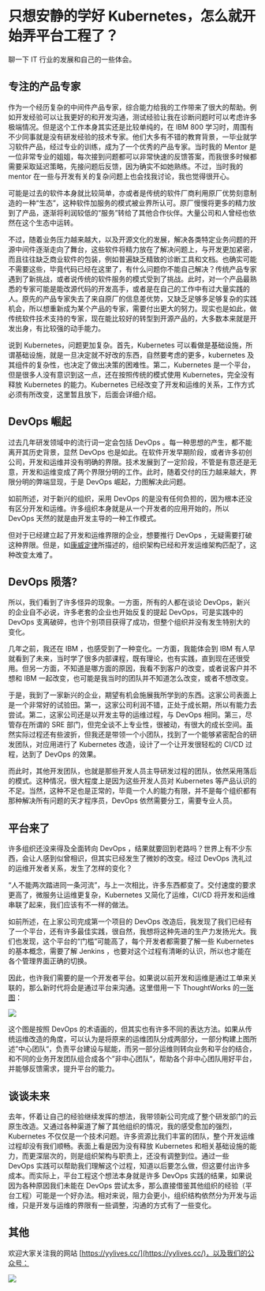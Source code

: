 # 只想安静的学好 Kubernetes，怎么就开始弄平台工程了？

聊一下 IT 行业的发展和自己的一些体会。

## 专注的产品专家

作为一个经历复杂的中间件产品专家，综合能力给我的工作带来了很大的帮助。例如开发经验可以让我更好的和开发沟通，测试经验让我在诊断问题时可以考虑许多极端情况。但是这个工作本身其实还是比较单纯的，在 IBM 800 学习时，周围有不少同事就是没有研发经验的技术专家。他们大多有不错的教育背景，一毕业就学习软件产品，经过专业的训练，成为了一个优秀的产品专家。当时我的 Mentor 是一位非常专业的姐姐，每次接到问题都可以非常快速的反馈答案，而我很多时候都需要采取延迟策略，先接问题后反馈，因为确实不如她熟练。不过，当时我的 mentor 在一些与开发有关的复杂问题上也会找我讨论，我也觉得很开心。

可能是过去的软件本身就比较简单，亦或者是传统的软件厂商利用原厂优势刻意制造的一种“生态”，这种软件加服务的模式被业界所认可。原厂慢慢将更多的精力放到了产品，逐渐将利润较低的“服务”转给了其他合作伙伴。大量公司和人曾经也依然在这个生态中运转。

不过，随着业务压力越来越大，以及开源文化的发展，解决各类特定业务问题的开源中间件逐渐走向了舞台，这些软件将精力放在了解决问题上，与开发更加紧密，而且往往缺乏商业软件的包装，例如普遍缺乏精致的诊断工具和文档。也确实可能不需要这些，毕竟代码已经在这里了，有什么问题你不能自己解决？传统产品专家遇到了新挑战，或者说传统的软件服务的模式受到了挑战。此时，对一个产品最熟悉的专家可能是能改源代码的开发高手，或者是在自己的工作中有过大量实践的人。原先的产品专家失去了来自原厂的信息差优势，又缺乏足够多足够复杂的实践机会，所以想重新成为某个产品的专家，需要付出更大的努力。现实也是如此，做传统软件技术支持的专家，现在能比较好的转型到开源产品的，大多数本来就是开发出身，有比较强的动手能力。

说到 Kubernetes，问题更加复杂。首先，Kubernetes 可以看做是基础设施，所谓基础设施，就是一旦决定就不好改的东西，自然要考虑的更多，kubernetes 及其组件的复杂性，也决定了做出决策的困难性。第二，Kubernetes 是一个平台，但是很多人没有意识到这一点，还在按照传统的模式使用 Kubernetes，完全没有释放 Kubernetes 的能力。Kubernetes 已经改变了开发和运维的关系，工作方式必须有所改变，这里暂且放下，后面会详细介绍。

## DevOps 崛起

过去几年研发领域中的流行词一定会包括 DevOps 。每一种思想的产生，都不能离开其历史背景，显然 DevOps 也是如此。在软件开发早期阶段，或者许多初创公司，开发和运维并没有明确的界限。技术发展到了一定阶段，不管是有意还是无意，开发和运维变成了两个界限分明的工作。此时，随着交付的压力越来越大，界限分明的弊端显现，于是 DevOps 崛起，力图解决此问题。

如前所述，对于新兴的组织，采用 DevOps 的是没有任何负担的，因为根本还没有区分开发和运维。许多组织本身就是从一个开发者的应用开始的，所以 DevOps 天然的就是由开发主导的一种工作模式。

但对于已经建立起了开发和运维界限的企业，想要推行 DevOps ，无疑需要打破这种界限。但是，如[康威定律](https://zh.wikipedia.org/zh-hans/%E5%BA%B7%E5%A8%81%E5%AE%9A%E5%BE%8B)所描述的，组织架构已经和开发运维架构匹配了，这种改变太难了。

## DevOps 陨落?

所以，我们看到了许多怪异的现象。一方面，所有的人都在谈论 DevOps，新兴的企业自不必说，许多老套的企业也开始反复的提起 DevOps，可是实践中的 DevOps 支离破碎，也许个别项目获得了成功，但整个组织并没有发生特别大的变化。

几年之前，我还在 IBM ，也感受到了一种变化。一方面，我能体会到 IBM 有人早就看到了未来，当时学了很多内部课程，既有理论，也有实践，直到现在还很受用。但另一方面，不知道是哪方面的原因，我看不到客户的改变，或者说客户并不想和 IBM 一起改变，也可能是我当时的团队并不知道怎么改变，或者不想改变。

于是，我到了一家新兴的企业，期望有机会施展我所学到的东西。这家公司表面上是一个非常好的试验田。第一，这家公司利润不错，正处于成长期，所以有能力去尝试。第二，这家公司还是以开发主导的运维过程，与 DevOps 相同。第三，尽管存在所谓的 SRE 部门，但完全谈不上专业性，很被动，有很大的成长空间。虽然实际过程还有些波折，但我还是带领一个小团队，找到了一个能够紧密配合的研发团队，对应用进行了 Kubernetes 改造，设计了一个让开发很轻松的 CI/CD 过程，达到了 DevOps 的效果。

而此时，其他开发团队，也就是那些开发人员主导研发过程的团队，依然采用落后的模式。这种情况，很大程度上是因为这些开发人员对 Kubernetes 等产品认识的不足。当然，这种不足也是正常的，毕竟一个人的能力有限，并不是每个组织都有那种解决所有问题的天才程序员，DevOps 依然需要分工，需要专业人员。
## 平台来了

许多组织还没来得及全面转向 DevOps ，结果就要回到老路吗？世界上有不少东西，会让人感到似曾相识，但其实已经发生了微妙的改变。经过 DevOps 洗礼过的运维开发者关系，发生了怎样的变化？

“人不能两次踏进同一条河流”，与上一次相比，许多东西都变了。交付速度的要求更高了，微服务让运维更复杂，Kubernetes 又简化了运维，CI/CD 将开发和运维串联了起来，我们应该有不一样的做法。

如前所述，在上家公司完成第一个项目的 DevOps 改造后，我发现了我们已经有了一个平台，还有许多最佳实践，很自然，我想将这种先进的生产力发扬光大。我们也发现，这个平台的“门槛”可能高了，每个开发者都需要了解一些 Kubernetes 的基本概念，需要了解 Jenkins ，也要对这个过程有清晰的认识，所以也才能在各个管理界面正确的切换。

因此，也许我们需要的是一个开发者平台。如果说以前开发和运维是通过工单来关联的，那么新时代将会是通过平台来沟通。这里借用一下 ThoughtWorks 的[一张图](https://insights.thoughtworks.cn/beyond-devops/)：

![](https://insights.thoughtworks.cn/wp-content/uploads/2023/02/image1-2.jpg)

这个图是按照 DevOps 的术语画的，但其实也有许多不同的表达方法。如果从传统运维改造的角度，可以认为是将原来的运维团队分成两部分，一部分构建上图所述”中心团队“，负责平台建设与赋能，而另一部分运维则转向业务和平台的结合，和不同的业务开发团队组合成各个”非中心团队“，帮助各个非中心团队用好平台，并能够反馈需求，提升平台的能力。

## 谈谈未来

去年，怀着让自己的经验继续发挥的想法，我带领新公司完成了整个研发部门的云原生改造。又通过各种渠道了解了其他组织的情况，我的感受愈加的强烈，Kubernetes 不仅仅是一个技术问题。许多资源比我们丰富的团队，整个开发运维过程却没有我们顺畅。表面上看是因为没有释放 Kubernetes 和相关基础设施的能力，而更深层次的，则是组织架构与职责上，还没有调整到位。通过一些 DevOps 实践可以帮助我们理解这个过程，知道以后要怎么做，但这要付出许多成本。而实际上，平台工程这个想法本身就是许多 DevOps 实践的结果，如果说因为各种原因我们未能在 DevOps 尝试太多，那么直接借鉴其他组织的经验（平台工程）可能是一个好办法。相对来说，阻力会更小，组织结构依然分为开发与运维，只是开发与运维的界限有一些调整，沟通的方式有了一些变化。

## 其他

欢迎大家关注我的网站 [https://yylives.cc/](https://yylives.cc/)，以及我们的公众号：

![](https://yylives.cc/wp-content/uploads/2023/01/qrcode_for_gh_b09686c176f4_344.jpg)
